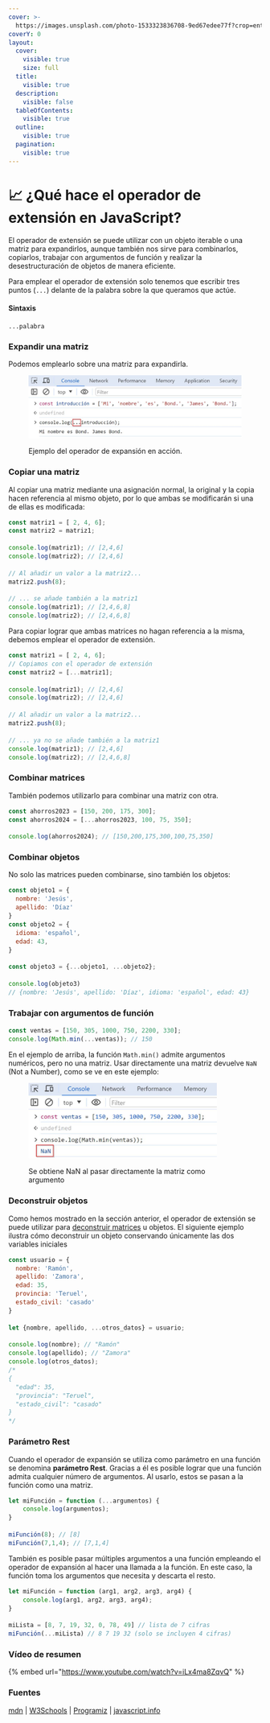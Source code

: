 ```yaml
---
cover: >-
  https://images.unsplash.com/photo-1533323836708-9ed67edee77f?crop=entropy&cs=srgb&fm=jpg&ixid=M3wxOTcwMjR8MHwxfHNlYXJjaHwzfHxzcHJlYWR8ZW58MHx8fHwxNzEzMjgzNjY1fDA&ixlib=rb-4.0.3&q=85
coverY: 0
layout:
  cover:
    visible: true
    size: full
  title:
    visible: true
  description:
    visible: false
  tableOfContents:
    visible: true
  outline:
    visible: true
  pagination:
    visible: true
---
```


# 📈 ¿Qué hace el operador de extensión en JavaScript?

El operador de extensión se puede utilizar con un objeto iterable o una matriz para expandirlos, aunque también nos sirve para combinarlos, copiarlos, trabajar con argumentos de función y realizar la desestructuración de objetos de manera eficiente.

Para emplear el operador de extensión solo tenemos que escribir tres puntos (`...`) delante de la palabra sobre la que queramos que actúe.

#### Sintaxis

```
...palabra
```

### Expandir una matriz

Podemos emplearlo sobre una matriz para expandirla.

<figure><img src=".gitbook/assets/spread_operator.jpg" alt=""><figcaption><p>Ejemplo del operador de expansión en acción.</p></figcaption></figure>

### Copiar una matriz

Al copiar una matriz mediante una asignación normal, la original y la copia hacen referencia al mismo objeto, por lo que ambas se modificarán si una de ellas es modificada:

```javascript
const matriz1 = [ 2, 4, 6];
const matriz2 = matriz1;

console.log(matriz1); // [2,4,6]
console.log(matriz2); // [2,4,6]

// Al añadir un valor a la matriz2...
matriz2.push(8);

// ... se añade también a la matriz1
console.log(matriz1); // [2,4,6,8]
console.log(matriz2); // [2,4,6,8]
```

Para copiar lograr que ambas matrices no hagan referencia a la misma, debemos emplear el operador de extensión.

```javascript
const matriz1 = [ 2, 4, 6];
// Copiamos con el operador de extensión
const matriz2 = [...matriz1];

console.log(matriz1); // [2,4,6]
console.log(matriz2); // [2,4,6]

// Al añadir un valor a la matriz2...
matriz2.push(8);

// ... ya no se añade también a la matriz1
console.log(matriz1); // [2,4,6]
console.log(matriz2); // [2,4,6,8]
```



### Combinar matrices

También podemos utilizarlo para combinar una matriz con otra.

```javascript
const ahorros2023 = [150, 200, 175, 300];
const ahorros2024 = [...ahorros2023, 100, 75, 350];

console.log(ahorros2024); // [150,200,175,300,100,75,350]
```



### Combinar objetos

No solo las matrices pueden combinarse, sino también los objetos:

```javascript
const objeto1 = {
  nombre: 'Jesús',
  apellido: 'Díaz'
}
const objeto2 = {
  idioma: 'español',
  edad: 43,
}

const objeto3 = {...objeto1, ...objeto2};

console.log(objeto3)
// {nombre: 'Jesús', apellido: 'Díaz', idioma: 'español', edad: 43}
```



### Trabajar con argumentos de función

```javascript
const ventas = [150, 305, 1000, 750, 2200, 330];
console.log(Math.min(...ventas)); // 150
```

En el ejemplo de arriba, la función `Math.min()` admite argumentos numéricos, pero no una matriz. Usar directamente una matriz devuelve `NaN` (Not a Number), como se ve en este ejemplo:

<figure><img src=".gitbook/assets/math.min.jpg" alt="" width="375"><figcaption><p>Se obtiene NaN al pasar directamente la matriz como argumento</p></figcaption></figure>



### Deconstruir objetos

Como hemos mostrado en la sección anterior, el operador de extensión se puede utilizar para [deconstruir matrices](4-que-es-la-deconstruccion-de-variables.md) u objetos. El siguiente ejemplo ilustra cómo deconstruir un objeto conservando únicamente las dos variables iniciales

```javascript
const usuario = {
  nombre: 'Ramón',
  apellido: 'Zamora',
  edad: 35,
  provincia: 'Teruel',
  estado_civil: 'casado'
}

let {nombre, apellido, ...otros_datos} = usuario;

console.log(nombre); // "Ramón"
console.log(apellido); // "Zamora"
console.log(otros_datos);
/*
{
  "edad": 35,
  "provincia": "Teruel",
  "estado_civil": "casado"
}
*/
```



### Parámetro Rest

Cuando el operador de expansión se utiliza como parámetro en una función se denomina **parámetro Rest**. Gracias a él es posible lograr que una función admita cualquier número de argumentos. Al usarlo, estos se pasan a la función como una matriz.

```javascript
let miFunción = function (...argumentos) {
    console.log(argumentos);
}

miFunción(8); // [8]
miFunción(7,1,4); // [7,1,4]
```

También es posible pasar múltiples argumentos a una función empleando el operador de expansión al hacer una llamada a la función. En este caso, la función toma los argumentos que necesita y descarta el resto.

```javascript
let miFunción = function (arg1, arg2, arg3, arg4) {
    console.log(arg1, arg2, arg3, arg4);
}

miLista = [8, 7, 19, 32, 0, 78, 49] // lista de 7 cifras
miFunción(...miLista) // 8 7 19 32 (solo se incluyen 4 cifras)
```



### Vídeo de resumen

{% embed url="https://www.youtube.com/watch?v=iLx4ma8ZqvQ" %}

### Fuentes

[mdn](https://developer.mozilla.org/en-US/docs/Web/JavaScript/Reference/Operators/Spread\_syntax) | [W3Schools](https://www.w3schools.com/jsref/jsref\_operators.asp) | [Programiz](https://www.programiz.com/javascript/spread-operator) | [javascript.info](https://javascript.info/iterable)
